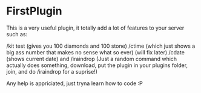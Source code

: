 # FirstPlugin
This is a very useful plugin, it totally add a lot of features to your server such as:

/kit test (gives you 100 diamonds and 100 stone)
/ctime (which just shows a big ass number that makes no sense what so ever) (will fix later)
/cdate (shows current date)
and /iraindrop (Just a random command which actually does something, download, put the plugin in your plugins folder, join, and do /iraindrop for a suprise!)


Any help is appriciated, just tryna learn how to code :P
